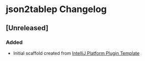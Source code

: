 <!-- Keep a Changelog guide -> https://keepachangelog.com -->

# json2tablep Changelog

## [Unreleased]
### Added
- Initial scaffold created from [IntelliJ Platform Plugin Template](https://github.com/JetBrains/intellij-platform-plugin-template)
